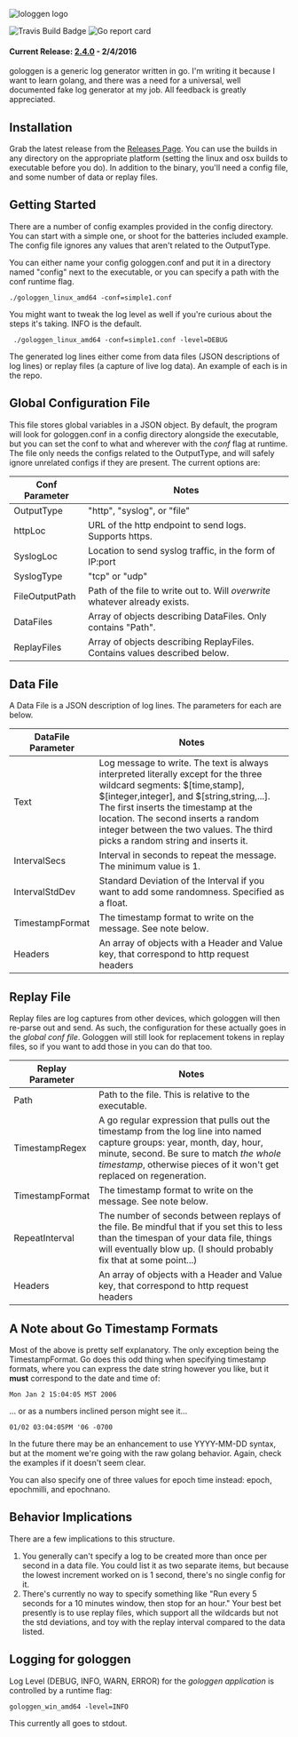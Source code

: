 ![lologgen logo](http://i.imgur.com/xv2D2lE.png)

![Travis Build Badge](https://travis-ci.org/FTWynn/gologgen.svg?branch=master) ![Go report card](http://goreportcard.com/badge/ftwynn/gologgen)

#### Current Release: [2.4.0](https://github.com/FTWynn/gologgen/releases/tag/v2.4.0) - 2/4/2016

gologgen is a generic log generator written in go. I'm writing it because I want to learn golang, and there was a need for a universal, well documented fake log generator at my job. All feedback is greatly appreciated.

## Installation

Grab the latest release from the [Releases Page](https://github.com/FTWynn/gologgen/releases). You can use the builds in any directory on the appropriate platform (setting the linux and osx builds to executable before you do). In addition to the binary, you'll need a config file, and some number of data or replay files.

## Getting Started

There are a number of config examples provided in the config directory. You can start with a simple one, or shoot for the batteries included example. The config file ignores any values that aren't related to the OutputType.

You can either name your config gologgen.conf and put it in a directory named "config" next to the executable, or you can specify a path with the conf runtime flag.

    ./gologgen_linux_amd64 -conf=simple1.conf

You might want to tweak the log level as well if you're curious about the steps it's taking. INFO is the default.

     ./gologgen_linux_amd64 -conf=simple1.conf -level=DEBUG

The generated log lines either come from data files (JSON descriptions of log lines) or replay files (a capture of live log data). An example of each is in the repo.

## Global Configuration File

This file stores global variables in a JSON object. By default, the program will look for gologgen.conf in a config directory alongside the executable, but you can set the conf to what and wherever with the *conf* flag at runtime. The file only needs the configs related to the OutputType, and will safely ignore unrelated configs if they are present. The current options are:

Conf Parameter | Notes
--------- | -----
OutputType | "http", "syslog", or "file"
httpLoc | URL of the http endpoint to send logs. Supports https.
SyslogLoc | Location to send syslog traffic, in the form of IP:port
SyslogType | "tcp" or "udp"
FileOutputPath | Path of the file to write out to. Will *overwrite* whatever already exists.
DataFiles | Array of objects describing DataFiles. Only contains "Path".
ReplayFiles | Array of objects describing ReplayFiles. Contains values described below.

## Data File

A Data File is a JSON description of log lines. The parameters for each are below.

DataFile Parameter | Notes
--------- | -----
Text | Log message to write. The text is always interpreted literally except for the three wildcard segments: $[time,stamp], $[integer,integer], and $[string,string,...]. The first inserts the timestamp at the location. The second inserts a random integer between the two values. The third picks a random string and inserts it.
IntervalSecs | Interval in seconds to repeat the message. The minimum value is 1.
IntervalStdDev | Standard Deviation of the Interval if you want to add some randomness. Specified as a float.
TimestampFormat | The timestamp format to write on the message. See note below.
Headers | An array of objects with a Header and Value key, that correspond to http request headers

## Replay File

Replay files are log captures from other devices, which gologgen will then re-parse out and send. As such, the configuration for these actually goes in the *global conf file*. Gologgen will still look for replacement tokens in replay files, so if you want to add those in you can do that too.

Replay Parameter | Notes
--------- | -----
Path | Path to the file. This is relative to the executable.
TimestampRegex | A go regular expression that pulls out the timestamp from the log line into named capture groups: year, month, day, hour, minute, second. Be sure to match *the whole timestamp*, otherwise pieces of it won't get replaced on regeneration.
TimestampFormat | The timestamp format to write on the message. See note below.
RepeatInterval | The number of seconds between replays of the file. Be mindful that if you set this to less than the timespan of your data file, things will eventually blow up. (I should probably fix that at some point...)
Headers | An array of objects with a Header and Value key, that correspond to http request headers

## A Note about Go Timestamp Formats

Most of the above is pretty self explanatory. The only exception being the TimestampFormat. Go does this odd thing when specifying timestamp formats, where you can express the date string however you like, but it **must** correspond to the date and time of:

    Mon Jan 2 15:04:05 MST 2006

... or as a numbers inclined person might see it...

    01/02 03:04:05PM '06 -0700

In the future there may be an enhancement to use YYYY-MM-DD syntax, but at the moment we're going with the raw golang behavior. Again, check the examples if it doesn't seem clear.

You can also specify one of three values for epoch time instead: epoch, epochmilli, and epochnano.

## Behavior Implications

There are a few implications to this structure.

1. You generally can't specify a log to be created more than once per second in a data file. You could list it as two separate items, but because the lowest increment worked on is 1 second, there's no single config for it.
2. There's currently no way to specify something like "Run every 5 seconds for a 10 minutes window, then stop for an hour." Your best bet presently is to use replay files, which support all the wildcards but not the std deviations, and toy with the replay interval compared to the data listed.

## Logging for gologgen

Log Level (DEBUG, INFO, WARN, ERROR) for the *gologgen application* is controlled by a runtime flag:

    gologgen_win_amd64 -level=INFO

This currently all goes to stdout.
